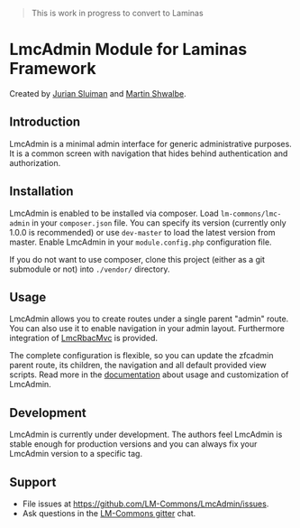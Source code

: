 >
> This is work in progress to convert to Laminas
>
# LmcAdmin Module for Laminas Framework
Created by [Jurian Sluiman](http://juriansluiman.nl) and [Martin Shwalbe](https://github.com/Hounddog).

## Introduction
LmcAdmin is a minimal admin interface for generic administrative purposes. It is a common screen with navigation that hides behind authentication and authorization.

## Installation
LmcAdmin is enabled to be installed via composer. Load `lm-commons/lmc-admin` in your `composer.json` file. You can specify its version (currently only 1.0.0 is recommended) or use `dev-master` to load the latest version from master. Enable LmcAdmin in your `module.config.php` configuration file.

If you do not want to use composer, clone this project (either as a git submodule or not) into `./vendor/` directory.

## Usage
LmcAdmin allows you to create routes under a single parent "admin" route. You can also use it to enable navigation in your admin layout. Furthermore integration of [LmcRbacMvc](https://github.com/LM-Commons/LmcRbacMvc) is provided.

The complete configuration is flexible, so you can update the zfcadmin parent route, its children, the navigation and all default provided view scripts. Read more in the [documentation](docs/1.Introduction.md) about usage and customization of LmcAdmin.

## Development
LmcAdmin is currently under development. The authors feel LmcAdmin is stable enough for production versions and you can always fix your LmcAdmin version to a specific tag.

## Support

- File issues at https://github.com/LM-Commons/LmcAdmin/issues.
- Ask questions in the [LM-Commons gitter](https://gitter.im/LM-Commons/community) chat.
